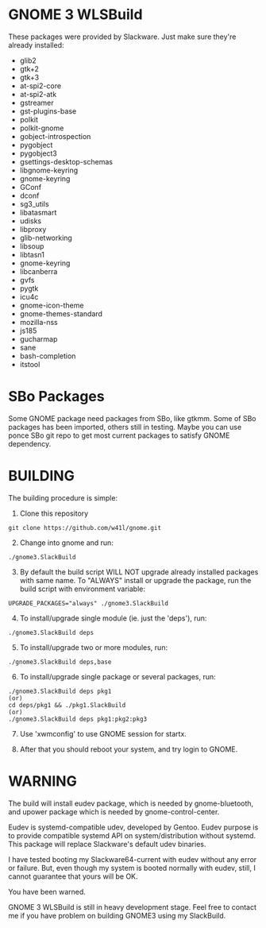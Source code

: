 GNOME 3 WLSBuild
================

These packages were provided by Slackware. Just make sure they're
already installed:

* glib2
* gtk+2
* gtk+3
* at-spi2-core
* at-spi2-atk
* gstreamer
* gst-plugins-base
* polkit
* polkit-gnome
* gobject-introspection
* pygobject
* pygobject3
* gsettings-desktop-schemas
* libgnome-keyring
* gnome-keyring
* GConf
* dconf
* sg3_utils
* libatasmart
* udisks
* libproxy
* glib-networking
* libsoup
* libtasn1
* gnome-keyring
* libcanberra
* gvfs
* pygtk
* icu4c
* gnome-icon-theme
* gnome-themes-standard
* mozilla-nss
* js185
* gucharmap
* sane
* bash-completion
* itstool

SBo Packages
============

Some GNOME package need packages from SBo, like gtkmm. Some of SBo packages has
been imported, others still in testing. Maybe you can use ponce SBo git repo to
get most current packages to satisfy GNOME dependency.

BUILDING
========

The building procedure is simple:

1. Clone this repository
```
git clone https://github.com/w41l/gnome.git
```

2. Change into gnome and run:
```
./gnome3.SlackBuild
```

3. By default the build script WILL NOT upgrade already installed
   packages with same name. To "ALWAYS" install or upgrade the package,
   run the build script with environment variable:
```
UPGRADE_PACKAGES="always" ./gnome3.SlackBuild
```

4. To install/upgrade single module (ie. just the 'deps'), run:
```
./gnome3.SlackBuild deps
```

5. To install/upgrade two or more modules, run:
```
./gnome3.SlackBuild deps,base
```

6. To install/upgrade single package or several packages, run:
```
./gnome3.SlackBuild deps pkg1
(or)
cd deps/pkg1 && ./pkg1.SlackBuild
(or)
./gnome3.SlackBuild deps pkg1:pkg2:pkg3
```

7. Use 'xwmconfig' to use GNOME session for startx.

8. After that you should reboot your system, and try login to GNOME.

WARNING
=======

The build will install eudev package, which is needed by gnome-bluetooth,
and upower package which is needed by gnome-control-center.

Eudev is systemd-compatible udev, developed by Gentoo. Eudev purpose is
to provide compatible systemd API on system/distribution without systemd.
This package will replace Slackware's default udev binaries.

I have tested booting my Slackware64-current with eudev without
any error or failure. But, even though my system is booted normally
with eudev, still, I cannot guarantee that yours will be OK.

You have been warned.

GNOME 3 WLSBuild is still in heavy development stage. Feel free to
contact me if you have problem on building GNOME3 using my
SlackBuild.
